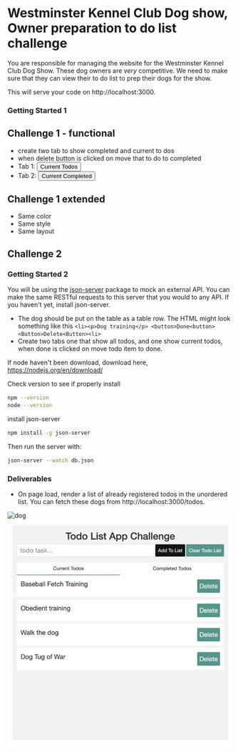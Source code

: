 # Westminster Kennel Club Dog show, Owner preparation to do list challenge

You are responsible for managing the website for the Westminster Kennel Club Dog Show. These dog owners are _very_ competitive. We need to make sure that they can view their to do list to prep their dogs for the show.

This will serve your code on http://localhost:3000.

### Getting Started 1

## Challenge 1 - functional

- create two tab to show completed and current to dos
- when delete button is clicked on move that to do to completed
- Tab 1: <button> Current Todos </button>
- Tab 2: <button>Current Completed </button>

## Challenge 1 extended

- Same color
- Same style
- Same layout

## Challenge 2

### Getting Started 2

You will be using the [json-server](https://github.com/typicode/json-server) package to mock an external API. You can make the same RESTful requests to this server that you would to any API. If you haven't yet, install json-server.

- The dog should be put on the table as a table row. The HTML might look something like this `<li><p>Dog training</p> <button>Done<button><Button>Delete<Button><li>`
- Create two tabs one that show all todos, and one show current todos, when done is clicked on move todo item to done.

If node haven't been download, download here,
https://nodejs.org/en/download/

<p>Check version to see if properly install</p>

```bash
npm --version
node --version

```

<p> install json-server</p>

```bash
npm install -g json-server
```

Then run the server with:

```bash
json-server --watch db.json
```

### Deliverables

- On page load, render a list of already registered todos in the unordered list. You can fetch these dogs from http://localhost:3000/todos.

![dog](todoGif.gif)
![dog](todo.jpg)
